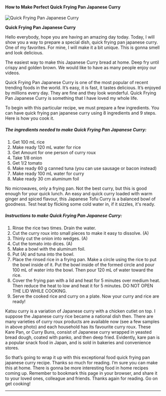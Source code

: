             

#### How to Make Perfect Quick Frying Pan Japanese Curry

![Quick Frying Pan Japanese Curry](https://img-global.cpcdn.com/recipes/725042f7c98a5c98/751x532cq70/quick-frying-pan-japanese-curry-recipe-main-photo.jpg)

**Quick Frying Pan Japanese Curry**

Hello everybody, hope you are having an amazing day today. Today, I will show you a way to prepare a special dish, quick frying pan japanese curry. One of my favorites. For mine, I will make it a bit unique. This is gonna smell and look delicious.

The easiest way to make this Japanese Curry bread at home. Deep fry until crispy and golden brown. We would like to have as many people enjoy our videos.

Quick Frying Pan Japanese Curry is one of the most popular of recent trending foods in the world. It’s easy, it is fast, it tastes delicious. It’s enjoyed by millions every day. They are fine and they look wonderful. Quick Frying Pan Japanese Curry is something that I have loved my whole life.

To begin with this particular recipe, we must prepare a few ingredients. You can have quick frying pan japanese curry using 8 ingredients and 9 steps. Here is how you cook it.

##### The ingredients needed to make Quick Frying Pan Japanese Curry:

1.  Get 100 mL rice
2.  Make ready 120 mL water for rice
3.  Get Amount for one person of curry roux
4.  Take 1/8 onion
5.  Get 1/2 tomato
6.  Make ready 60 g canned tuna (you can use sausage or bacon instead)
7.  Make ready 100 mL water for curry
8.  Make ready 30 cm aluminum foil

No microwaves, only a frying pan. Not the best curry, but this is good enough for your quick lunch. An easy and quick curry loaded with warm ginger and spiced flavour, this Japanese Tofu Curry is a balanced bowl of goodness. Test heat by flicking some cold water in, if it sizzles, it's ready.

##### Instructions to make Quick Frying Pan Japanese Curry:

1.  Rinse the rice two times. Drain the water.
2.  Cut the curry roux into small pieces to make it easy to dissolve. (A)
3.  Thinly cut the onion into wedges. (A)
4.  Cut the tomato into dices. (A)
5.  Make a bowl with the aluminum foil.
6.  Put (A) and tuna into the bowl.
7.  Place the rinsed rice in a frying pan. Make a circle using the rice to put the bowl inside of it. Put the bowl inside of the formed circle and pour 100 mL of water into the bowl. Then pour 120 mL of water toward the rice.
8.  Cover the frying pan with a lid and heat for 5 minutes over medium heat. Then reduce the heat to low and heat it for 5 minutes. DO NOT OPEN THE LID WHILE COOKING.
9.  Serve the cooked rice and curry on a plate. Now your curry and rice are ready!

Katsu curry is a variation of Japanese curry with a chicken cutlet on top. I suppose the Japanese curry rice became a national dish then. There are many varieties of curry roux products are available now (see a few samples in above photo) and each household has its favourite curry roux. These Kare Pan, or Curry Buns, consist of Japanese curry wrapped in yeasted bread dough, coated with panko, and then deep fried. Evidently, kare pan is a popular snack food in Japan, and is sold in bakeries and convenience stores.

So that’s going to wrap it up with this exceptional food quick frying pan japanese curry recipe. Thanks so much for reading. I’m sure you can make this at home. There is gonna be more interesting food in home recipes coming up. Remember to bookmark this page in your browser, and share it to your loved ones, colleague and friends. Thanks again for reading. Go on get cooking!

* * *